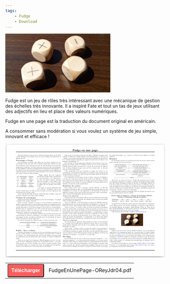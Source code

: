 ```yaml
---
tags:
    - Fudge
    - Download
---
```


![fudge dice](../images/fudge-dice_small.png)

Fudge est un jeu de rôles très intéressant avec une mécanique de gestion des échelles très innovante. Il a inspiré Fate et tout un tas de jeux utilisant des adjectifs en lieu et place des valeurs numériques.

Fudge en une page est la traduction du document original en américain.

A consommer sans modération si vous voulez un système de jeu simple, innovant et efficace !

![header](../images/fudge/proj.png)

<table>
<tr>
<td><button type="submit" style="font-size:16px;border-radius: 4px;font-weight: bold;background:#fa5c5c;color:white;padding:10px" onclick="window.location.href='../../files/fudge/FudgeEnUnePage-OReyJdr04.pdf';">Télécharger</button></td>
<td style="font-size:16px">FudgeEnUnePage-OReyJdr04.pdf</td>
</tr>
</table>

